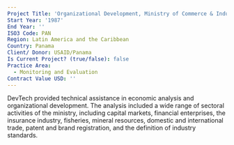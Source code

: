 ```yaml
---
Project Title: 'Organizational Development, Ministry of Commerce & Industry'
Start Year: '1987'
End Year: ''
ISO3 Code: PAN
Region: Latin America and the Caribbean
Country: Panama
Client/ Donor: USAID/Panama
Is Current Project? (true/false): false
Practice Area:
  - Monitoring and Evaluation
Contract Value USD: ''
---
```

DevTech provided technical assistance in economic analysis and organizational development. The analysis included a wide range of sectoral activities of the ministry, including capital markets, financial enterprises, the insurance industry, fisheries, mineral resources, domestic and international trade, patent and brand registration, and the definition of industry standards.